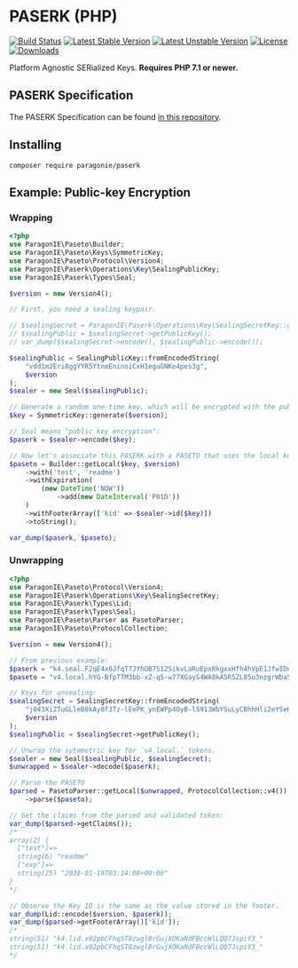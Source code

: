 # PASERK (PHP)

[![Build Status](https://github.com/paragonie/paserk-php/actions/workflows/ci.yml/badge.svg)](https://github.com/paragonie/paserk-php/actions)
[![Latest Stable Version](https://poser.pugx.org/paragonie/paserk-php/v/stable)](https://packagist.org/packages/paragonie/paserk)
[![Latest Unstable Version](https://poser.pugx.org/paragonie/paserk-php/v/unstable)](https://packagist.org/packages/paragonie/paserk)
[![License](https://poser.pugx.org/paragonie/paserk-php/license)](https://packagist.org/packages/paragonie/paserk)
[![Downloads](https://img.shields.io/packagist/dt/paragonie/paserk.svg)](https://packagist.org/packages/paragonie/paserk)

Platform Agnostic SERialized Keys. **Requires PHP 7.1 or newer.**

## PASERK Specification

The PASERK Specification can be found [in this repository](https://github.com/paseto-standard/paserk).

## Installing

```terminal
composer require paragonie/paserk
```

## Example: Public-key Encryption

### Wrapping

```php
<?php
use ParagonIE\Paseto\Builder;
use ParagonIE\Paseto\Keys\SymmetricKey;
use ParagonIE\Paseto\Protocol\Version4;
use ParagonIE\Paserk\Operations\Key\SealingPublicKey;
use ParagonIE\Paserk\Types\Seal;

$version = new Version4();

// First, you need a sealing keypair.

// $sealingSecret = ParagonIE\Paserk\Operations\Key\SealingSecretKey::generate();
// $sealingPublic = $sealingSecret->getPublicKey();
// var_dump($sealingSecret->encode(), $sealingPublic->encode());

$sealingPublic = SealingPublicKey::fromEncodedString(
    "vdd1m2Eri8ggYYR5YtnmEninoiCxH1eguGNKe4pes3g",
    $version
);
$sealer = new Seal($sealingPublic);

// Generate a random one-time key, which will be encrypted with the public key:
$key = SymmetricKey::generate($version);

// Seal means "public key encryption":
$paserk = $sealer->encode($key);

// Now let's associate this PASERK with a PASETO that uses the local key:
$paseto = Builder::getLocal($key, $version)
    ->with('test', 'readme')
    ->withExpiration(
        (new DateTime('NOW'))
            ->add(new DateInterval('P01D'))
    )
    ->withFooterArray(['kid' => $sealer->id($key)])
    ->toString();

var_dump($paserk, $paseto);
```

### Unwrapping

```php
<?php
use ParagonIE\Paseto\Protocol\Version4;
use ParagonIE\Paserk\Operations\Key\SealingSecretKey;
use ParagonIE\Paserk\Types\Lid;
use ParagonIE\Paserk\Types\Seal;
use ParagonIE\Paseto\Parser as PasetoParser;
use ParagonIE\Paseto\ProtocolCollection;

$version = new Version4();

// From previous example:
$paserk = "k4.seal.F2qE4x0JfqT7JYhOB7S12SikvLaRuEpxRkgxxHfh4hVpE1JfwIDnreuhs9v5gjoBl3WTVjdIz6NkwQdqRoS2EDc3yGvdf_Da4K1xUSJ8IVTn4HQeol5ruYwjQlA_Ph4N";
$paseto = "v4.local.hYG-BfpTTM3bb-xZ-q5-w77XGayS4WA8kA5R5ZL85u3nzgrWba5NdqgIouFn71CJyGAff1eloirzz3sWRdVXnDeSIYxXDIerNkbLI5ALn24JehhSLKrv8R2-yhfo_XZF9XEASXtwrOyMNjeEAan5kqO6Dg.eyJraWQiOiJrNC5saWQueDAycGJDRmhxU1Q4endnbEJyR3VqWE9LYU5kRkJjY1dsTFFRN0pzcGlZM18ifQ";

// Keys for unsealing:
$sealingSecret = SealingSecretKey::fromEncodedString(
    "j043XiZTuGLleB0kAy8f3Tz-lEePK_ynEWPp4OyB-lS913WbYSuLyCBhhHli2eYSeKeiILEfV6C4Y0p7il6zeA",
    $version
);
$sealingPublic = $sealingSecret->getPublicKey();

// Unwrap the sytmmetric key for `v4.local.` tokens.
$sealer = new Seal($sealingPublic, $sealingSecret);
$unwrapped = $sealer->decode($paserk);

// Parse the PASETO
$parsed = PasetoParser::getLocal($unwrapped, ProtocolCollection::v4())
    ->parse($paseto);

// Get the claims from the parsed and validated token:
var_dump($parsed->getClaims());
/*
array(2) {
  ["test"]=>
  string(6) "readme"
  ["exp"]=>
  string(25) "2038-01-19T03:14:08+00:00"
}
*/

// Observe the Key ID is the same as the value stored in the footer.
var_dump(Lid::encode($version, $paserk));
var_dump($parsed->getFooterArray()['kid']);
/*
string(51) "k4.lid.x02pbCFhqST8zwglBrGujXOKaNdFBccWlLQQ7JspiY3_"
string(51) "k4.lid.x02pbCFhqST8zwglBrGujXOKaNdFBccWlLQQ7JspiY3_"
*/
```
